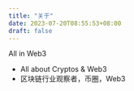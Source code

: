 ```yaml
---
title: "关于"
date: 2023-07-20T08:55:53+08:00
draft: false
---
```

All in Web3
- All about Cryptos & Web3
- 区块链行业观察者，币圈，Web3
